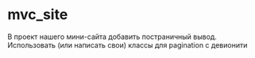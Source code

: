 # mvc_site
В проект нашего мини-сайта добавить постраничный вывод. Использовать (или написать свои) классы для pagination с девионити
